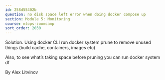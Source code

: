 ```yaml
---
id: 258d55402b
question: no disk space left error when doing docker compose up
section: Module 5: Monitoring
course: mlops-zoomcamp
sort_order: 2030
---
```


Solution. Using docker CLI run docker system prune to remove unused things (build cache, containers, images etc)

Also, to see what’s taking space before pruning you can run docker system df

By Alex Litvinov

